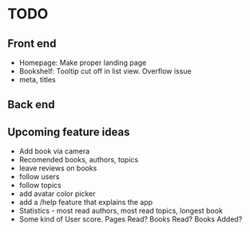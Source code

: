 # TODO

## Front end
- Homepage: Make proper landing page
- Bookshelf: Tooltip cut off in list view. Overflow issue
- meta, titles

## Back end

## Upcoming feature ideas
- Add book via camera
- Recomended books, authors, topics
- leave reviews on books
- follow users
- follow topics
- add avatar color picker
- add a /help feature that explains the app
- Statistics - most read authors, most read topics, longest book
- Some kind of User score. Pages Read? Books Read? Books Added? 

